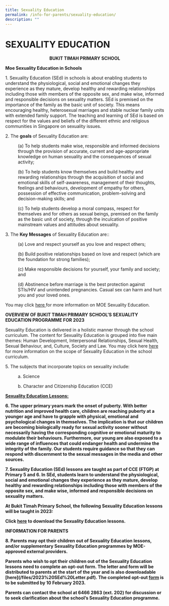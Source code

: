 ```yaml
---
title: Sexuality Education
permalink: /info-for-parents/sexuality-education/
description: ""
---
```

# SEXUALITY EDUCATION

<center><strong>BUKIT TIMAH PRIMARY SCHOOL</strong></center>

**Moe Sexuality Education in Schools**

<style type="text/css">
<!--
 .tab { margin-left: 40px; }
-->
</style>

<p>1. Sexuality Education (SEd) in schools is about enabling students to understand the physiological, social and emotional changes they experience as they mature, develop healthy and rewarding relationships including those with members of the opposite sex, and make wise, informed and responsible decisions on sexuality matters. SEd is premised on the importance of the family as the basic unit of society. This means encouraging healthy, heterosexual marriages and stable nuclear family units with extended family support. The teaching and learning of SEd is based on respect for the values and beliefs of the different ethnic and religious communities in Singapore on sexuality issues.</p>

<p>2. The <b>goals</b> of Sexuality Education are:</p>

<p class="tab">(a)	To help students make wise, responsible and informed decisions through the provision of accurate, current and age-appropriate knowledge on human sexuality and the consequences of sexual activity;</p>
<p class="tab">(b)	To help students know themselves and build healthy and rewarding relationships through the acquisition of social and emotional skills of self-awareness, management of their thoughts, feelings and behaviours, development of empathy for others, possession of effective communication, problem-solving and decision-making skills; and</p>
<p class="tab">(c)	To help students develop a moral compass, respect for themselves and for others as sexual beings, premised on the family as the basic unit of society, through the inculcation of positive mainstream values and attitudes about sexuality. </p>

<p>3. The <b>Key Messages</b> of Sexuality Education are::</p>
 
<p class="tab">(a) Love and respect yourself as you love and respect others;</p>

<p class="tab">(b) Build positive relationships based on love and respect (which are the foundation for strong families);</p>

<p class="tab">(c) Make responsible decisions for yourself, your family and society; and</p>

<p class="tab">(d)         Abstinence before marriage is the best protection against STIs/HIV and unintended pregnancies. Casual sex can harm and hurt you and your loved ones.</p>

You may click <a href="https://www.moe.gov.sg/education-in-sg/our-programmes/sexuality-education"> here  </a> for more information on MOE Sexuality Education.

**OVERVIEW OF BUKIT TIMAH PRIMARY SCHOOL’S SEXUALITY EDUCATION PROGRAMME FOR 2023**

<p>Sexuality Education is delivered in a holistic manner through the school curriculum. The content for Sexuality Education is grouped into five main themes: Human Development, Interpersonal Relationships, Sexual Health, Sexual Behaviour, and, Culture, Society and Law. You may click here <a href="https://www.moe.gov.sg/education-in-sg/our-programmes/sexuality-education/scope-and-teaching-approach"> here </a> for more information on the scope of Sexuality Education in the school curriculum.</p>

<p>5. The subjects that incorporate topics on sexuality include:</p>

<p class="tab">a.       Science</p>
<p class="tab">b.       Character and Citizenship Education (CCE)</p>

<strong><u>Sexuality Education Lessons: </u>

<p>6. The upper primary years mark the onset of puberty. With better nutrition and improved health care, children are reaching puberty at a younger age and have to grapple with physical, emotional and psychological changes in themselves. The implication is that our children are becoming biologically ready for sexual activity sooner without necessarily having the corresponding cognitive or emotional maturity to modulate their behaviours. Furthermore, our young are also exposed to a wide range of influences that could endanger health and undermine the integrity of the family. Our students require guidance so that they can respond with discernment to the sexual messages in the media and other sources. </p>

<p>7. Sexuality Education (SEd) lessons are taught as part of CCE (FTGP) at Primary 5 and 6. In SEd, students learn to understand the physiological, social and emotional changes they experience as they mature, develop healthy and rewarding relationships including those with members of the opposite sex, and make wise, informed and responsible decisions on sexuality matters. </p>

**At Bukit Timah Primary School, the following Sexuality Education lessons will be taught in 2023:**

Click [here](/files/2023%20Info%20on%20SEd.pdf) to download the Sexuality Education lessons.


<strong>INFORMATION FOR PARENTS</strong>

<p>8.  Parents may opt their children out of Sexuality Education lessons, and/or supplementary Sexuality Education programmes by MOE-approved external providers. </p>

<p>Parents who wish to opt their children out of the Sexuality Education lessons need to complete an opt-out form. The letter and form will be distributed to parents at the start of the year and is also downloadable [here](/files/2023%20SEd%20Letter.pdf). The completed opt-out <a href="https://form.gov.sg/63d22377a65b480011574097">form</a>  is to be submitted by 10 February 2023. </p>

<p>Parents can contact the school at 6466 2863 (ext. 202) for discussion or to seek clarification about the school’s Sexuality Education programme.</p>